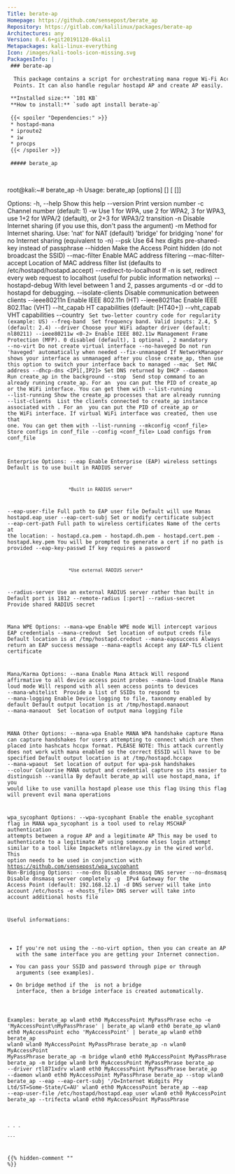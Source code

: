 ```yaml
---
Title: berate-ap
Homepage: https://github.com/sensepost/berate_ap
Repository: https://gitlab.com/kalilinux/packages/berate-ap
Architectures: any
Version: 0.4.6+git20191120-0kali1
Metapackages: kali-linux-everything 
Icon: /images/kali-tools-icon-missing.svg
PackagesInfo: |
 ### berate-ap
 
  This package contains a script for orchestrating mana rogue Wi-Fi Access
  Points. It can also handle regular hostapd AP and create AP easily.
 
 **Installed size:** `101 KB`  
 **How to install:** `sudo apt install berate-ap`  
 
 {{< spoiler "Dependencies:" >}}
 * hostapd-mana
 * iproute2
 * iw
 * procps
 {{< /spoiler >}}
 
 ##### berate_ap
 
 
 ```
 root@kali:~# berate_ap -h
 Usage: berate_ap [options] <wifi-interface> [<interface-with-internet>] [<access-point-name> [<passphrase>]]
 
 Options:
   -h, --help              Show this help
   --version               Print version number
   -c <channel>            Channel number (default: 1)
   -w <WPA version>        Use 1 for WPA, use 2 for WPA2, 3 for WPA3, use 1+2 for WPA/2 (default), or 2+3 for WPA3/2 transition
   -n                      Disable Internet sharing (if you use this, don't pass
                           the <interface-with-internet> argument)
   -m <method>             Method for Internet sharing.
                           Use: 'nat' for NAT (default)
                                'bridge' for bridging
                                'none' for no Internet sharing (equivalent to -n)
   --psk                   Use 64 hex digits pre-shared-key instead of passphrase
   --hidden                Make the Access Point hidden (do not broadcast the SSID)
   --mac-filter            Enable MAC address filtering
   --mac-filter-accept     Location of MAC address filter list (defaults to /etc/hostapd/hostapd.accept)
   --redirect-to-localhost If -n is set, redirect every web request to localhost (useful for public information networks)
   --hostapd-debug <level> With level between 1 and 2, passes arguments -d or -dd to hostapd for debugging.
   --isolate-clients       Disable communication between clients
   --ieee80211n            Enable IEEE 802.11n (HT)
   --ieee80211ac           Enable IEEE 802.11ac (VHT)
   --ht_capab <HT>         HT capabilities (default: [HT40+])
   --vht_capab <VHT>       VHT capabilities
   --country <code>        Set two-letter country code for regularity (example: US)
   --freq-band <GHz>       Set frequency band. Valid inputs: 2.4, 5 (default: 2.4)
   --driver                Choose your WiFi adapter driver (default: nl80211)
   --ieee80211w <0-2>      Enable IEEE 802.11w Management Frame Protection (MFP). 0 disabled (default), 1 optional , 2 mandatory
   --no-virt               Do not create virtual interface
   --no-haveged            Do not run 'haveged' automatically when needed
   --fix-unmanaged         If NetworkManager shows your interface as unmanaged after you
                           close create_ap, then use this option to switch your interface
                           back to managed
   --mac <MAC>             Set MAC address
   --dhcp-dns <IP1[,IP2]>  Set DNS returned by DHCP
   --daemon                Run create_ap in the background
   --stop <id>             Send stop command to an already running create_ap. For an <id>
                           you can put the PID of create_ap or the WiFi interface. You can
                           get them with --list-running
   --list-running          Show the create_ap processes that are already running
   --list-clients <id>     List the clients connected to create_ap instance associated with <id>.
                           For an <id> you can put the PID of create_ap or the WiFi interface.
                           If virtual WiFi interface was created, then use that one.
                           You can get them with --list-running
   --mkconfig <conf_file>  Store configs in conf_file
   --config <conf_file>    Load configs from conf_file
 
 Enterprise Options:
   --eap                   Enable Enterprise (EAP) wireless settings
                           Default is to use built in RADIUS server
 
                           *Built in RADIUS server*
   --eap-user-file         Full path to EAP user file
                           Default will use Manas hostapd.eap_user
   --eap-cert-subj         Set or modify certificate subject
   --eap-cert-path         Full path to wireless certificates
                           Name of the certs at the location:
                               - hostapd.ca.pem
                               - hostapd.dh.pem
                               - hostapd.cert.pem
                               - hostapd.key.pem
                           You will be prompted to generate a cert if no path is provided
   --eap-key-passwd        If key requires a password
 
                           *Use external RADIUS server*
   --radius-server         Use an external RADIUS server rather than built in
                           Default port is 1812
                               --remote-radius <ip address>[:port]
   --radius-secret         Provide shared RADIUS secret
 
 Mana WPE Options:
   --mana-wpe              Enable WPE mode
                           Will intercept various EAP credentials
   --mana-credout <file>   Set location of output creds file
                           Default location is at /tmp/hostapd.credout
   --mana-eapsuccess       Always return an EAP success message
   --mana-eaptls           Accept any EAP-TLS client certificate
 
 Mana/Karma Options:
   --mana                  Enable Mana Attack
                           Will respond affirmative to all device access point probes
   --mana-loud             Enable Mana loud mode
                           Will respond with all seen access points to devices
   --mana-whitelist <list> Provide a list of SSIDs to respond to
   --mana-logging          Enable Device logging to file, taxonomy enabled by default
                           Default output location is at /tmp/hostapd.manaout
   --mana-manaout <file>   Set location of output mana logging file
 
 MANA Other Options:
   --mana-wpa              Enable MANA WPA handshake capture
                           Mana can capture handshakes for users attempting to connect which are then placed
                           into hashcats hccpx format. 
                           PLEASE NOTE: This attack currently does not work with mana enabled so the correct
                           ESSID will have to be specified
                           Default output location is at /tmp/hostapd.hccapx
   --mana-wpaout <file>    Set location of output for wpa-psk handshakes
   --colour                Colourise MANA output and credential capture so its easier to distinguish
   --vanilla               By default berate_ap will use hostapd_mana,
                           if you would like to use vanilla hostapd please use this flag
                           Using this flag will prevent evil mana operations
 
 wpa_sycophant Options:
   --wpa-sycophant         Enable the enable_sycophant flag in MANA
                           wpa_sycophant is a tool used to relay MSCHAP authentication attempts
                           between a rogue AP and a legitimate AP
                           This may be used to authenticate to a legitimate AP using someone elses login attempt
                           similar to a tool like Impackets ntlmrelayx.py in the wired world.
                           This option needs to be used in conjunction with https://github.com/sensepost/wpa_sycophant
 Non-Bridging Options:
   --no-dns                Disable dnsmasq DNS server
   --no-dnsmasq            Disable dnsmasq server completely
   -g <gateway>            IPv4 Gateway for the Access Point (default: 192.168.12.1)
   -d                      DNS server will take into account /etc/hosts
   -e <hosts_file>         DNS server will take into account additional hosts file
 
 Useful informations:
   * If you're not using the --no-virt option, then you can create an AP with the same
     interface you are getting your Internet connection.
   * You can pass your SSID and password through pipe or through arguments (see examples).
   * On bridge method if the <interface-with-internet> is not a bridge interface, then
     a bridge interface is created automatically.
 
 Examples:
   berate_ap wlan0 eth0 MyAccessPoint MyPassPhrase
   echo -e 'MyAccessPoint\nMyPassPhrase' | berate_ap wlan0 eth0
   berate_ap wlan0 eth0 MyAccessPoint
   echo 'MyAccessPoint' | berate_ap wlan0 eth0
   berate_ap wlan0 wlan0 MyAccessPoint MyPassPhrase
   berate_ap -n wlan0 MyAccessPoint MyPassPhrase
   berate_ap -m bridge wlan0 eth0 MyAccessPoint MyPassPhrase
   berate_ap -m bridge wlan0 br0 MyAccessPoint MyPassPhrase
   berate_ap --driver rtl871xdrv wlan0 eth0 MyAccessPoint MyPassPhrase
   berate_ap --daemon wlan0 eth0 MyAccessPoint MyPassPhrase
   berate_ap --stop wlan0
   berate_ap --eap --eap-cert-subj '/O=Internet Widgits Pty Ltd/ST=Some-State/C=AU' wlan0 eth0 MyAccessPoint
   berate_ap --eap --eap-user-file /etc/hostapd/hostapd.eap_user wlan0 eth0 MyAccessPoint
   berate_ap --trifecta wlan0 eth0 MyAccessPoint MyPassPhrase
 ```
 
 - - -
 
---
```

{{% hidden-comment "<!--Do not edit anything above this line-->" %}}
